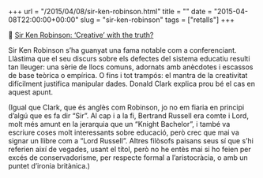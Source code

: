 +++
url = "/2015/04/08/sir-ken-robinson.html"
title = ""
date = "2015-04-08T22:00:00+00:00"
slug = "sir-ken-robinson"
tags = ["retalls"]
+++

📎 [Sir Ken Robinson: ‘Creative’ with the truth?](http://donaldclarkplanb.blogspot.com/2015/04/sir-ken-robinson-creative-with-truth.html)

Sir Ken Robinson s’ha guanyat una fama notable com a conferenciant. Llàstima que el seu discurs sobre els defectes del sistema educatiu resulti tan lleuger: una sèrie de llocs comuns, adornats amb anècdotes i escassos de base teòrica o empírica. O fins i tot trampós: el mantra de la creativitat difícilment justifica manipular dades. Donald Clark explica prou bé el cas en aquest apunt.

(Igual que Clark, que és anglès com Robinson, jo no em fiaria en principi d’algú que es fa dir “Sir”. Al cap i a la fi, Bertrand Russell era comte i Lord, molt més amunt en la jerarquia que un “Knight Bachelor”, i també va escriure coses molt interessants sobre educació, però crec que mai va signar un llibre com a “Lord Russell”. Altres filòsofs paisans seus sí que s’hi referien així de vegades, usant el títol, però no he entès mai si ho feien per excés de conservadorisme, per respecte formal a l’aristocràcia, o amb un puntet d’ironia britànica.)

